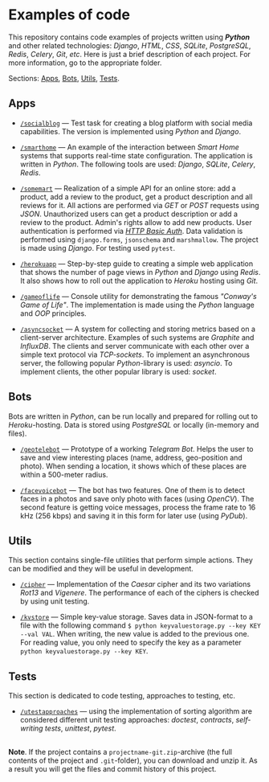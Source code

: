 # Examples of code

This repository contains code examples of projects written using **_Python_** and other related technologies: *Django*, *HTML*, *CSS*, *SQLite*, *PostgreSQL*, *Redis*, *Celery*, *Git*, *etc*. Here is just a brief description of each project. For more information, go to the appropriate folder.

Sections: [Apps](#apps), [Bots](#bots), [Utils](#utils), [Tests](#tests).


## Apps

- [`/socialblog`](https://github.com/ptaiga/examples/tree/master/socialblog) &mdash; Test task for creating a blog platform with social media capabilities. The version is implemented using _Python_ and _Django_.

- [`/smarthome`](https://github.com/ptaiga/examples/tree/master/smarthome) &mdash; An example of the interaction between _Smart Home_ systems that supports real-time state configuration. The application is written in _Python_. The following tools are used: _Django_, _SQLite_, _Celery_, _Redis_.

- [`/somemart`](https://github.com/ptaiga/examples/tree/master/somemart) &mdash; Realization of a simple API for an online store: add a product, add a review to the product, get a product description and all reviews for it. All actions are performed via _GET_ or _POST_ requests using _JSON_. Unauthorized users can get a product description or add a review to the product. Admin's rights allow to add new products. User authentication is performed via [_HTTP Basic Auth_](https://en.wikipedia.org/wiki/Basic_access_authentication). Data validation is performed using `django.forms`, `jsonschema` and `marshmallow`. The project is made using _Django_. For testing used `pytest`.

- [`/herokuapp`](https://github.com/ptaiga/examples/tree/master/herokuapp) &mdash; Step-by-step guide to creating a simple web application that shows the number of page views in _Python_ and _Django_ using _Redis_. It also shows how to roll out the application to _Heroku_ hosting using _Git_.

- [`/gameoflife`](https://github.com/ptaiga/examples/tree/master/gameoflife) &mdash; Console utility for demonstrating the famous _"Conway's Game of Life"_. The implementation is made using the _Python_ language and _OOP_ principles.

- [`/asyncsocket`](https://github.com/ptaiga/examples/tree/master/asyncsocket) &mdash; A system for collecting and storing metrics based on a client-server architecture. Examples of such systems are _Graphite_ and _InfluxDB_. The clients and server communicate with each other over a simple text protocol via _TCP-sockets_. To implement an asynchronous server, the following popular _Python_-library is used: _asyncio_. To implement clients, the other popular library is used: _socket_.


## Bots

Bots are written in _Python_, can be run locally and prepared for rolling out to _Heroku_-hosting. Data is stored using _PostgreSQL_ or locally (in-memory and files).

- [`/geotelebot`](https://github.com/ptaiga/examples/tree/master/geotelebot) &mdash; Prototype of a working _Telegram Bot_. Helps the user to save and view interesting places (name, address, geo-position and photo). When sending a location, it shows which of these places are within a 500-meter radius.

- [`/facevoicebot`](https://github.com/ptaiga/examples/tree/master/facevoicebot) &mdash; The bot has two features. One of them is to detect faces in a photos and save only photo with faces (using _OpenCV_). The second feature is getting voice messages, process the frame rate to 16 kHz (256 kbps) and saving it in this form for later use (using _PyDub_).


## Utils

This section contains single-file utilities that perform simple actions. They can be modified and they will be useful in development.

- [`/cipher`](https://github.com/ptaiga/examples/tree/master/cipher) &mdash; Implementation of the _Caesar_ cipher and its two variations _Rot13_ and _Vigenere_. The performance of each of the ciphers is checked by using unit testing.

- [`/kvstore`](https://github.com/ptaiga/examples/tree/master/kvstore) &mdash; Simple key-value storage. Saves data in JSON-format to a file with the following command `$ python keyvaluestorage.py --key KEY --val VAL`. When writing, the new value is added to the previous one. For reading value, you only need to specify the key as a parameter `python keyvaluestorage.py --key KEY`.


## Tests

This section is dedicated to code testing, approaches to testing, etc.

- [`/utestapproaches`](https://github.com/ptaiga/examples/tree/master/utestapproaches) &mdash; using the implementation of sorting algorithm are considered different unit testing approaches: _doctest_, _contracts_, _self-writing tests_, _unittest_, _pytest_.


##

**Note**. If the project contains a `projectname-git.zip`-archive (the full contents of the project and `.git`-folder), you can download and unzip it. As a result you will get the files and commit history of this project.

